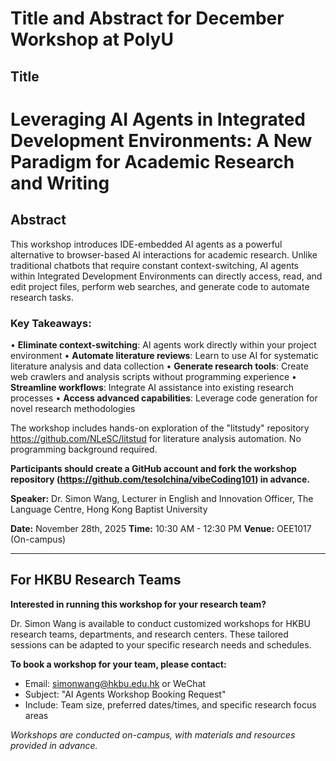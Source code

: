 # Title and Abstract for December Workshop at PolyU

## Title

# **Leveraging AI Agents in Integrated Development Environments: A New Paradigm for Academic Research and Writing**

## Abstract

This workshop introduces IDE-embedded AI agents as a powerful alternative to browser-based AI interactions for academic research. Unlike traditional chatbots that require constant context-switching, AI agents within Integrated Development Environments can directly access, read, and edit project files, perform web searches, and generate code to automate research tasks.

### Key Takeaways:

• **Eliminate context-switching**: AI agents work directly within your project environment
• **Automate literature reviews**: Learn to use AI for systematic literature analysis and data collection
• **Generate research tools**: Create web crawlers and analysis scripts without programming experience
• **Streamline workflows**: Integrate AI assistance into existing research processes
• **Access advanced capabilities**: Leverage code generation for novel research methodologies

The workshop includes hands-on exploration of the "litstudy" repository https://github.com/NLeSC/litstud for literature analysis automation. No programming background required.

**Participants should create a GitHub account and fork the workshop repository (https://github.com/tesolchina/vibeCoding101) in advance.**

**Speaker:** Dr. Simon Wang, Lecturer in English and Innovation Officer, The Language Centre, Hong Kong Baptist University

**Date:** November 28th, 2025
**Time:** 10:30 AM - 12:30 PM
**Venue:** OEE1017 (On-campus)

---

## For HKBU Research Teams

**Interested in running this workshop for your research team?**

Dr. Simon Wang is available to conduct customized workshops for HKBU research teams, departments, and research centers. These tailored sessions can be adapted to your specific research needs and schedules.

**To book a workshop for your team, please contact:**

- Email: simonwang@hkbu.edu.hk or WeChat 
- Subject: "AI Agents Workshop Booking Request"
- Include: Team size, preferred dates/times, and specific research focus areas

*Workshops are conducted on-campus, with materials and resources provided in advance.*
